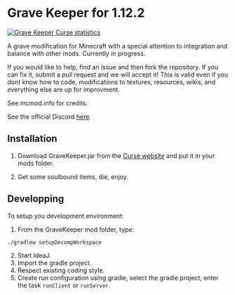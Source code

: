 # Grave Keeper for 1.12.2
[![Grave Keeper Curse statistics](http://cf.way2muchnoise.eu/grave-keeper.svg)](http://minecraft.curseforge.com/projects/grave-keeper)

A grave modification for Minecraft with a special attention to integration and balance with other mods. Currently in progress.

If you would like to help, find an issue and then fork the repository. If you can fix it, submit a pull request and we will accept it! This is valid even if you dont know how to code, modifications to textures, resources, wikis, and everything else are up for improvment.

See mcmod.info for credits.

See the official Discord [here](https://discord.gg/0ZanfS3S9yu3Wf2M).

## Installation

1.  Download GraveKeeper.jar from the [Curse website](https://www.curseforge.com/minecraft/mc-mods/grave-keeper) and put it in your mods folder.

2.  Get some soulbound items, die, enjoy.

## Developping

To setup you development environment:
1.  From the GraveKeeper mod folder, type:
```
./gradlew setupDecompWorkspace
```
2.  Start IdeaJ.
3.  Import the gradle project.
4.  Respect existing coding style.
5.  Create run configuration using gradle, select the gradle project, enter the task `runClient` or `runServer`.

